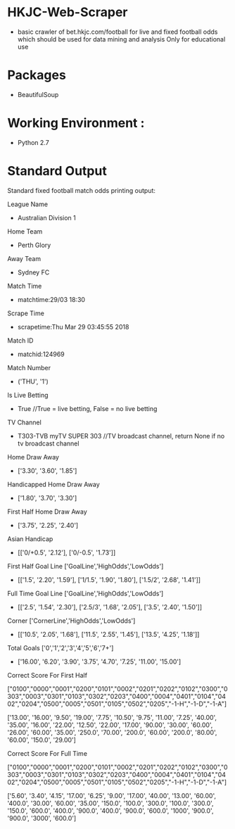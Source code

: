 # HKJC-Web-Scraper
- basic crawler of bet.hkjc.com/football for live and fixed football odds which should be used for data mining and analysis
  Only for educational use 

# Packages 
- BeautifulSoup

# Working Environment : 
- Python 2.7

# Standard Output
Standard fixed football match odds printing output:


League Name
- Australian Division 1

Home Team 
- Perth Glory                         

Away Team
- Sydney FC                           

Match Time
- matchtime:29/03 18:30              

Scrape Time
- scrapetime:Thu Mar 29 03:45:55 2018 

Match ID
- matchid:124969                      

Match Number
- ('THU', '1')                        

Is Live Betting
- True                                //True = live betting, False = no live betting

TV Channel
- T303-TVB myTV SUPER 303             //TV broadcast channel, return None if no tv broadcast channel

Home  Draw  Away
- ['3.30', '3.60', '1.85']            

Handicapped Home Draw Away
- ['1.80', '3.70', '3.30']            

First Half Home Draw Away
- ['3.75', '2.25', '2.40']           

Asian Handicap 
- [['0/+0.5', '2.12'], ['0/-0.5', '1.73']] 

First Half Goal Line ['GoalLine','HighOdds','LowOdds']

- [['1.5', '2.20', '1.59'], ['1/1.5', '1.90', '1.80'], ['1.5/2', '2.68', '1.41']]

Full Time Goal Line  ['GoalLine','HighOdds','LowOdds']

- [['2.5', '1.54', '2.30'], ['2.5/3', '1.68', '2.05'], ['3.5', '2.40', '1.50']]

Corner  ['CornerLine','HighOdds','LowOdds']

- [['10.5', '2.05', '1.68'], ['11.5', '2.55', '1.45'], ['13.5', '4.25', '1.18']]

Total Goals ['0','1','2','3','4','5','6','7+']

- ['16.00', '6.20', '3.90', '3.75', '4.70', '7.25', '11.00', '15.00']

Correct Score For First Half 

["0100","0000","0001","0200","0101","0002","0201","0202","0102","0300","0303","0003","0301","0103","0302","0203","0400","0004","0401","0104","0402","0204","0500","0005","0501","0105","0502","0205","-1-H","-1-D","-1-A"]

['13.00', '16.00', '9.50', '19.00', '7.75', '10.50', '9.75', '11.00', '7.25', '40.00', '35.00', '16.00', '22.00', '12.50', '22.00', '17.00', '90.00', '30.00', '60.00', '26.00', '60.00', '35.00', '250.0', '70.00', '200.0', '60.00', '200.0', '80.00', '60.00', '150.0', '29.00']

Correct Score For Full Time

["0100","0000","0001","0200","0101","0002","0201","0202","0102","0300","0303","0003","0301","0103","0302","0203","0400","0004","0401","0104","0402","0204","0500","0005","0501","0105","0502","0205","-1-H","-1-D","-1-A"]

['5.60', '3.40', '4.15', '17.00', '6.25', '9.00', '17.00', '40.00', '13.00', '60.00', '400.0', '30.00', '60.00', '35.00', '150.0', '100.0', '300.0', '100.0', '300.0', '150.0', '600.0', '400.0', '900.0', '400.0', '900.0', '600.0', '1000', '900.0', '900.0', '3000', '600.0']





